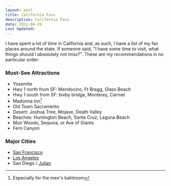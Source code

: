 ```yaml
---
layout: post
title: California Favs
description: California Favs
date: 2022-04-29
Last Updated: 
---
```

I have spent a lot of time in California and, as such, I have a list of my fav places around the state.  If someone said, "I have some time to visit, what things should I absolutely not miss?".  These are my recommendations in no particular order:

### Must-See Attractions
* Yosemite 
* Hwy 1 north from SF: Mendocino, Ft Bragg, Glass Beach
* Hwy 1 south from SF: bixby bridge, Monterey, Carmel 
* Madonna Inn[^1]
* Old Town Sacramento
* Desert: Joshua Tree, Mojave, Death Valley
* Beaches: Huntington Beach, Santa Cruz, Laguna Beach 
* Muir Woods, Sequoia, or Ave of Giants 
* Fern Canyon


### Major Cities 
* [San Francisco](SF.md)
* [Los Angeles](los-angeles-ca.md) 
* San Diego / [Julian](https://en.wikipedia.org/wiki/Julian%2C_California)

[^1]: Especially for the men's bahtroom
